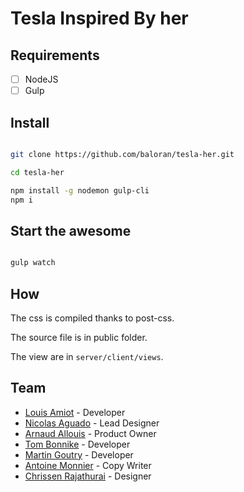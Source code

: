 # Tesla Inspired By her

## Requirements

- [ ] NodeJS
- [ ] Gulp

## Install

```bash

git clone https://github.com/baloran/tesla-her.git

cd tesla-her

npm install -g nodemon gulp-cli
npm i
```

## Start the awesome

```bash

gulp watch
```

## How

The css is compiled thanks to post-css.

The source file is in public folder.

The view are in ```server/client/views```.


## Team

- [Louis Amiot](http://louisamiot.com) - Developer
- [Nicolas Aguado](http://www.nicolasaguado.fr) - Lead Designer
- [Arnaud Allouis](http://baloran.fr) - Product Owner
- [Tom Bonnike](https://github.com/Tom-Bonnike) - Developer
- [Martin Goutry](martingoutry.com) - Developer
- [Antoine Monnier](https://fr.linkedin.com/pub/antoine-monnier/a5/b10/549) - Copy Writer
- [Chrissen Rajathurai](https://fr.linkedin.com/pub/chrissen-rajathurai/84/690/74) - Designer
